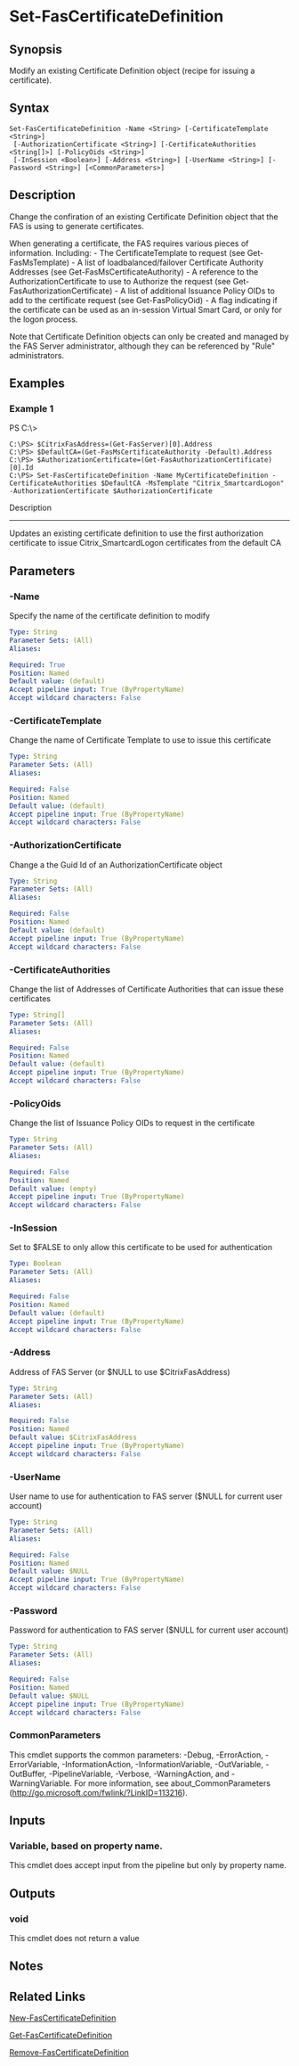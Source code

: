# Set-FasCertificateDefinition

## Synopsis
Modify an existing Certificate Definition object (recipe for issuing a certificate).

## Syntax

```
Set-FasCertificateDefinition -Name <String> [-CertificateTemplate <String>]
 [-AuthorizationCertificate <String>] [-CertificateAuthorities <String[]>] [-PolicyOids <String>]
 [-InSession <Boolean>] [-Address <String>] [-UserName <String>] [-Password <String>] [<CommonParameters>]
```

## Description
Change the confiration of an existing Certificate Definition object that the FAS is using to generate certificates.

When generating a certificate, the FAS requires various pieces of information. 
Including:
    - The CertificateTemplate to request (see Get-FasMsTemplate)
    - A list of loadbalanced/failover Certificate Authority Addresses (see Get-FasMsCertificateAuthority)
    - A reference to the AuthorizationCertificate to use to Authorize the request (see Get-FasAuthorizationCertificate)
    - A list of additional Issuance Policy OIDs to add to the certificate request (see Get-FasPolicyOid)
    - A flag indicating if the certificate can be used as an in-session Virtual Smart Card, or only for the logon process.

Note that Certificate Definition objects can only be created and managed by the FAS Server administrator, although they can be referenced by "Rule" administrators.

## Examples

### Example 1
PS C:\\\>

```
C:\PS> $CitrixFasAddress=(Get-FasServer)[0].Address
C:\PS> $DefaultCA=(Get-FasMsCertificateAuthority -Default).Address
C:\PS> $AuthorizationCertificate=(Get-FasAuthorizationCertificate)[0].Id
C:\PS> Set-FasCertificateDefinition -Name MyCertificateDefinition -CertificateAuthorities $DefaultCA -MsTemplate "Citrix_SmartcardLogon" -AuthorizationCertificate $AuthorizationCertificate
```

Description

-----------

Updates an existing certificate definition to use the first authorization certificate to issue Citrix_SmartcardLogon certificates from the default CA

## Parameters

### -Name
Specify the name of the certificate definition to modify

```yaml
Type: String
Parameter Sets: (All)
Aliases:

Required: True
Position: Named
Default value: (default)
Accept pipeline input: True (ByPropertyName)
Accept wildcard characters: False
```

### -CertificateTemplate
Change the name of Certificate Template to use to issue this certificate

```yaml
Type: String
Parameter Sets: (All)
Aliases:

Required: False
Position: Named
Default value: (default)
Accept pipeline input: True (ByPropertyName)
Accept wildcard characters: False
```

### -AuthorizationCertificate
Change a the Guid Id of an AuthorizationCertificate object

```yaml
Type: String
Parameter Sets: (All)
Aliases:

Required: False
Position: Named
Default value: (default)
Accept pipeline input: True (ByPropertyName)
Accept wildcard characters: False
```

### -CertificateAuthorities
Change the list of Addresses of Certificate Authorities that can issue these certificates

```yaml
Type: String[]
Parameter Sets: (All)
Aliases:

Required: False
Position: Named
Default value: (default)
Accept pipeline input: True (ByPropertyName)
Accept wildcard characters: False
```

### -PolicyOids
Change the list of Issuance Policy OIDs to request in the certificate

```yaml
Type: String
Parameter Sets: (All)
Aliases:

Required: False
Position: Named
Default value: (empty)
Accept pipeline input: True (ByPropertyName)
Accept wildcard characters: False
```

### -InSession
Set to $FALSE to only allow this certificate to be used for authentication

```yaml
Type: Boolean
Parameter Sets: (All)
Aliases:

Required: False
Position: Named
Default value: (default)
Accept pipeline input: True (ByPropertyName)
Accept wildcard characters: False
```

### -Address
Address of FAS Server (or $NULL to use $CitrixFasAddress)

```yaml
Type: String
Parameter Sets: (All)
Aliases:

Required: False
Position: Named
Default value: $CitrixFasAddress
Accept pipeline input: True (ByPropertyName)
Accept wildcard characters: False
```

### -UserName
User name to use for authentication to FAS server ($NULL for current user account)

```yaml
Type: String
Parameter Sets: (All)
Aliases:

Required: False
Position: Named
Default value: $NULL
Accept pipeline input: True (ByPropertyName)
Accept wildcard characters: False
```

### -Password
Password for authentication to FAS server ($NULL for current user account)

```yaml
Type: String
Parameter Sets: (All)
Aliases:

Required: False
Position: Named
Default value: $NULL
Accept pipeline input: True (ByPropertyName)
Accept wildcard characters: False
```

### CommonParameters
This cmdlet supports the common parameters: -Debug, -ErrorAction, -ErrorVariable, -InformationAction, -InformationVariable, -OutVariable, -OutBuffer, -PipelineVariable, -Verbose, -WarningAction, and -WarningVariable.
For more information, see about_CommonParameters (http://go.microsoft.com/fwlink/?LinkID=113216).

## Inputs

### Variable, based on property name.
This cmdlet does accept input from the pipeline but only by property name.

## Outputs

### void
This cmdlet does not return a value

## Notes

## Related Links

[New-FasCertificateDefinition]()

[Get-FasCertificateDefinition]()

[Remove-FasCertificateDefinition]()


